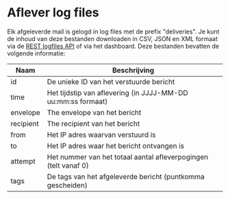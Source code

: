 # Aflever log files

Elk afgeleverde mail is gelogd in log files met de prefix "deliveries".
Je kunt de inhoud van deze bestanden downloaden in CSV, JSON en XML formaat
via de [REST logfiles API](rest-logfiles) of via het dashboard. Deze
bestanden bevatten de volgende informatie: 

| Naam      | Beschrijving                                                    |
| --------- | --------------------------------------------------------------- |
| id        | De unieke ID van het verstuurde bericht                         |
| time      | Het tijdstip van aflevering (in JJJJ-MM-DD uu:mm:ss formaat)    |
| envelope  | The envelope van het bericht                                    |
| recipient | The recipient van het bericht                                   |
| from      | Het IP adres waarvan verstuurd is                               |
| to        | Het IP adres waar het bericht ontvangen is                      |
| attempt   | Het nummer van het totaal aantal afleverpogingen (telt vanaf 0) |
| tags      | De tags van het afgeleverde bericht (puntkomma gescheiden)      |
